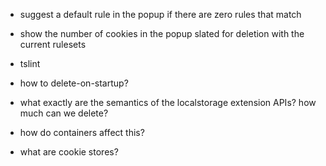 - suggest a default rule in the popup if there are zero rules that match
- show the number of cookies in the popup slated for deletion with the current rulesets
- tslint
- how to delete-on-startup?
- what exactly are the semantics of the localstorage extension APIs? how much can we delete?


- how do containers affect this?
- what are cookie stores?
